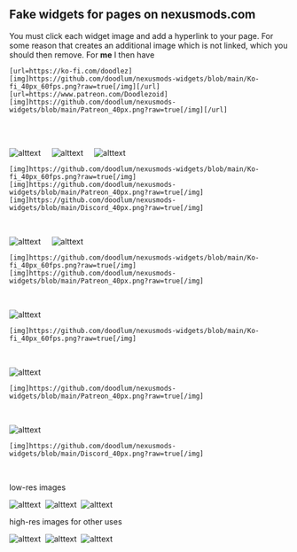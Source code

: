 ## Fake widgets for pages on nexusmods.com  

You must click each widget image and add a hyperlink to your page. For some reason that creates an additional image which is not linked, which you should then remove. For **me** I then have
```
[url=https://ko-fi.com/doodlez][img]https://github.com/doodlum/nexusmods-widgets/blob/main/Ko-fi_40px_60fps.png?raw=true[/img][/url]    [url=https://www.patreon.com/Doodlezoid][img]https://github.com/doodlum/nexusmods-widgets/blob/main/Patreon_40px.png?raw=true[/img][/url]
```
&nbsp;  
&nbsp;  

![alttext](https://github.com/doodlum/nexusmods-widgets/blob/main/Ko-fi_40px_60fps.png)&nbsp;&nbsp;&nbsp;&nbsp;&nbsp;![alttext](https://github.com/doodlum/nexusmods-widgets/blob/main/Patreon_40px.png)&nbsp;&nbsp;&nbsp;&nbsp;&nbsp;![alttext](https://github.com/doodlum/nexusmods-widgets/blob/main/Discord_40px.png)
```
[img]https://github.com/doodlum/nexusmods-widgets/blob/main/Ko-fi_40px_60fps.png?raw=true[/img]      [img]https://github.com/doodlum/nexusmods-widgets/blob/main/Patreon_40px.png?raw=true[/img]      [img]https://github.com/doodlum/nexusmods-widgets/blob/main/Discord_40px.png?raw=true[/img]
```
&nbsp;

![alttext](https://github.com/doodlum/nexusmods-widgets/blob/main/Ko-fi_40px_60fps.png)&nbsp;&nbsp;&nbsp;&nbsp;&nbsp;![alttext](https://github.com/doodlum/nexusmods-widgets/blob/main/Patreon_40px.png)
```
[img]https://github.com/doodlum/nexusmods-widgets/blob/main/Ko-fi_40px_60fps.png?raw=true[/img]      [img]https://github.com/doodlum/nexusmods-widgets/blob/main/Patreon_40px.png?raw=true[/img]
```
&nbsp;

![alttext](https://github.com/doodlum/nexusmods-widgets/blob/main/Ko-fi_40px_60fps.png)
```
[img]https://github.com/doodlum/nexusmods-widgets/blob/main/Ko-fi_40px_60fps.png?raw=true[/img]
```
&nbsp;

![alttext](https://github.com/doodlum/nexusmods-widgets/blob/main/Patreon_40px.png)
```
[img]https://github.com/doodlum/nexusmods-widgets/blob/main/Patreon_40px.png?raw=true[/img]
```
&nbsp;

![alttext](https://github.com/doodlum/nexusmods-widgets/blob/main/Discord_40px.png)
```
[img]https://github.com/doodlum/nexusmods-widgets/blob/main/Discord_40px.png?raw=true[/img]
```
&nbsp;

low-res images


![alttext](https://github.com/doodlum/nexusmods-widgets/blob/main/Ko-fi_40px_60fps.png)&nbsp;
![alttext](https://github.com/doodlum/nexusmods-widgets/blob/main/Patreon_40px.png)&nbsp;
![alttext](https://github.com/doodlum/nexusmods-widgets/blob/main/Discord_40px.png)&nbsp;
&nbsp;



high-res images for other uses


![alttext](https://github.com/doodlum/nexusmods-widgets/blob/main/Ko-fi_140px_60fps.png)&nbsp;
![alttext](https://github.com/doodlum/nexusmods-widgets/blob/main/Patreon_140px.png)&nbsp;
![alttext](https://github.com/doodlum/nexusmods-widgets/blob/main/Discord_140px.png)&nbsp;
